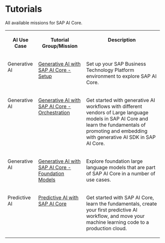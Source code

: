 <!-- loioa5c80a6eb24e42488eb409136b0c0f8c -->

# Tutorials

All available missions for SAP AI Core.


<table>
<tr>
<th valign="top">

AI Use Case

</th>
<th valign="top">

Tutorial Group/Mission

</th>
<th valign="top">

Description

</th>
</tr>
<tr>
<td valign="top">

Generative AI

</td>
<td valign="top">

[Generative AI with SAP AI Core - Setup](https://developers.sap.com/group.setup-ai-core.html) 

</td>
<td valign="top">

Set up your SAP Business Technology Platform environment to explore SAP AI Core.

</td>
</tr>
<tr>
<td valign="top">

Generative AI

</td>
<td valign="top">

[Generative AI with SAP AI Core - Orchestration](https://developers.sap.com/group.sap-ai-core-generative.html) 

</td>
<td valign="top">

Get started with generative AI workflows with different vendors of Large language models in SAP AI Core and learn the fundamentals of promoting and embedding with generative AI SDK in SAP AI Core.

</td>
</tr>
<tr>
<td valign="top">

Generative AI

</td>
<td valign="top">

[Generative AI with SAP AI Core - Foundation Models](https://developers.sap.com/group.ai-core-foundation-models.html) 

</td>
<td valign="top">

Explore foundation large language models that are part of SAP AI Core in a number of use cases.

</td>
</tr>
<tr>
<td valign="top">

Predictive AI

</td>
<td valign="top">

[Predictive AI with SAP AI Core](https://developers.sap.com/group.ai-core-get-started-basics.html) 

</td>
<td valign="top">

Get started with SAP AI Core, learn the fundamentals, create your first predictive AI workflow, and move your machine learning code to a production cloud.

</td>
</tr>
</table>

